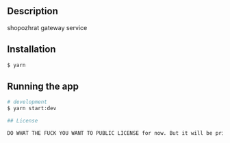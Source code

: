## Description

shopozhrat gateway service

## Installation

```bash
$ yarn
```
## Running the app

```bash
# development
$ yarn start:dev

## License

DO WHAT THE FUCK YOU WANT TO PUBLIC LICENSE for now. But it will be private or PAY ME ALL MONEY IN THE WORLD FOR THIS license later
